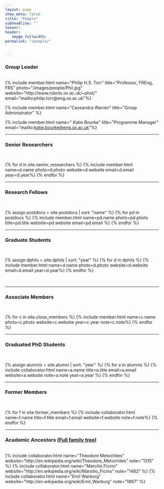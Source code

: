 ```yaml
---
layout: page
show_meta: false
title: "People"
subheadline: ""
teaser: 
header:
   image_fullwidth: 
permalink: "/people/"


---
```


<div class="row">

<h3 class="section-title">Group Leader</h3>
<br/>
{% include member.html name="Philip H.S. Torr" title="Professor, FREng, FRS" photo="/images/people/Phil.jpg" website="http://www.robots.ox.ac.uk/~phst/" email="mailto:philip.torr@eng.ox.ac.uk"%}

{% include member.html name="Cassandra Warren" title="Group Administrator" %}
	
{% include member.html name="	Katie Bourke" title="Programme Manager" email="mailto:katie.bourke@eng.ox.ac.uk"%}

<hr/>

<h3 class="medium-12 section-title" >Senior Researchers</h3>
<br/>

{% for d in site.senior_researchers %}
	{% include member.html name=d.name photo=d.photo website=d.website email=d.email year=d.year%}
{% endfor %}


<hr/>

<h3 class="medium-12 section-title">Research Fellows</h3>
<br/>

{% assign postdocs = site.postdocs | sort: "name" %}
{% for pd in postdocs %}
	{% include member.html name=pd.name photo=pd.photo title=pd.title website=pd.website email=pd.email %}
{% endfor %}



<hr/>

<h3 class="medium-12 section-title">Graduate Students</h3>
<br/>


{% assign dphils = site.dphils | sort: "year" %}
{% for d in dphils %}
	{% include member.html name=d.name photo=d.photo website=d.website email=d.email year=d.year%}
{% endfor %}


<br/>
<hr/>

<h3 class="medium-12 section-title">Associate Members</h3>
<br/>

{% for c in site.close_members %}
	{% include member.html name=c.name photo=c.photo website=c.website year=c.year note=c.note%}
{% endfor %}
<br/>

<hr/>

<h3 class="medium-12 section-title">Graduated PhD Students</h3>
<br/>

{% assign alumnis = site.alumni | sort: "year" %}
{% for a in alumnis %}
	{% include collaborator.html name=a.name title=a.title email=a.email website=a.website note=a.note year=a.year %}
{% endfor %}
<br/>

<hr/>


<h3 class="medium-12 section-title">Former Members</h3>
<br/>

{% for f in site.former_members %}
	{% include collaborator.html name=f.name title=f.title email=f.email website=f.website note=f.note%}
{% endfor %}
<br/>
<hr/>
	
	
<h3 class="medium-12 section-title">Academic Ancestors (<a href="https://www.robots.ox.ac.uk/~tvg/images/academic_ancestors.png">Full family tree</a>)</h3>
<br/>
	{% include collaborator.html name="Theodore Metochites" website="http://en.wikipedia.org/wiki/Theodore_Metochites" note="1315" %}
	{% include collaborator.html name="Marcilio Ficino" website="http://en.wikipedia.org/wiki/Marsilio_Ficino" note="1462" %}
	{% include collaborator.html name="Emil Warburg" website="http://en.wikipedia.org/wiki/Emil_Warburg" note="1867" %}
	
</div>


